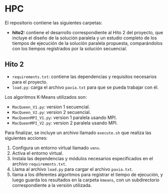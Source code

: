 # HPC

El repositorio contiene las siguientes carpetas:

- **hito2:** contiene el desarrollo correspondiente al Hito 2 del proyecto, que incluye el diseño de la solución paralela y un estudio completo de los tiempos de ejecución de la solución paralela propuesta, comparándolos con los tiempos registrados por la solución secuencial.

## Hito 2

- `requirements.txt`: contiene las dependencias y requisitos necesarios para el proyecto.
- `load.py`: carga el archivo `pavia.txt` para que se pueda trabajar con él.

Los algoritmos K-Means utilizados son:

- `MacQueen_V1.py`: version 1 secuencial.
- `MacQueen_V2.py`: version 2 secuencial.
- `MacQueenMPI_V1.py`: version 1 paralela usando MPI.
- `MacQueenMPI_V2.py`: version 2 paralela usando MPI.

Para finalizar, se incluye un archivo llamado `execute.sh` que realiza las siguientes acciones:

1. Configura un entorno virtual llamado `venv`.
2. Activa el entorno virtual.
3. Instala las dependencias y módulos necesarios especificados en el archivo `requirements.txt`.
4. Llama al archivo `load.py` para cargar el archivo `pavia.txt`.
5. llama a los diferentes algoritmos para registrar el tiempo de ejecución, y luego guarda los resultados en la carpeta `kmeans`, con un subdirectorio correspondiente a la versión utilizada.
